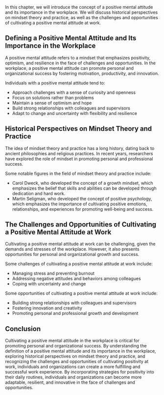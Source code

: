 
In this chapter, we will introduce the concept of a positive mental attitude and its importance in the workplace. We will discuss historical perspectives on mindset theory and practice, as well as the challenges and opportunities of cultivating a positive mental attitude at work.

Defining a Positive Mental Attitude and Its Importance in the Workplace
-----------------------------------------------------------------------

A positive mental attitude refers to a mindset that emphasizes positivity, optimism, and resilience in the face of challenges and opportunities. In the workplace, a positive mental attitude can promote personal and organizational success by fostering motivation, productivity, and innovation.

Individuals with a positive mental attitude tend to:

* Approach challenges with a sense of curiosity and openness
* Focus on solutions rather than problems
* Maintain a sense of optimism and hope
* Build strong relationships with colleagues and supervisors
* Adapt to change and uncertainty with flexibility and resilience

Historical Perspectives on Mindset Theory and Practice
------------------------------------------------------

The idea of mindset theory and practice has a long history, dating back to ancient philosophies and religious practices. In recent years, researchers have explored the role of mindset in promoting personal and professional success.

Some notable figures in the field of mindset theory and practice include:

* Carol Dweck, who developed the concept of a growth mindset, which emphasizes the belief that skills and abilities can be developed through dedication and hard work.
* Martin Seligman, who developed the concept of positive psychology, which emphasizes the importance of cultivating positive emotions, relationships, and experiences for promoting well-being and success.

The Challenges and Opportunities of Cultivating a Positive Mental Attitude at Work
----------------------------------------------------------------------------------

Cultivating a positive mental attitude at work can be challenging, given the demands and stresses of the workplace. However, it also presents opportunities for personal and organizational growth and success.

Some challenges of cultivating a positive mental attitude at work include:

* Managing stress and preventing burnout
* Addressing negative attitudes and behaviors among colleagues
* Coping with uncertainty and change

Some opportunities of cultivating a positive mental attitude at work include:

* Building strong relationships with colleagues and supervisors
* Fostering innovation and creativity
* Promoting personal and professional growth and development

Conclusion
----------

Cultivating a positive mental attitude in the workplace is critical for promoting personal and organizational success. By understanding the definition of a positive mental attitude and its importance in the workplace, exploring historical perspectives on mindset theory and practice, and recognizing the challenges and opportunities of cultivating positivity at work, individuals and organizations can create a more fulfilling and successful work experience. By incorporating strategies for positivity into their daily routines, individuals and organizations can become more adaptable, resilient, and innovative in the face of challenges and opportunities.

